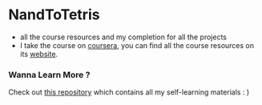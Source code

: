 # NandToTetris
- all the course resources and my completion for all the projects
- I take the course on [coursera](https://www.coursera.org/learn/build-a-computer/home/week/1), you can find all the course resources
on its [website](https://www.nand2tetris.org/).



### Wanna Learn More ?

Check out [this repository](https://github.com/PKUFlyingPig/Self-learning-Computer-Science) which contains all my self-learning materials : )